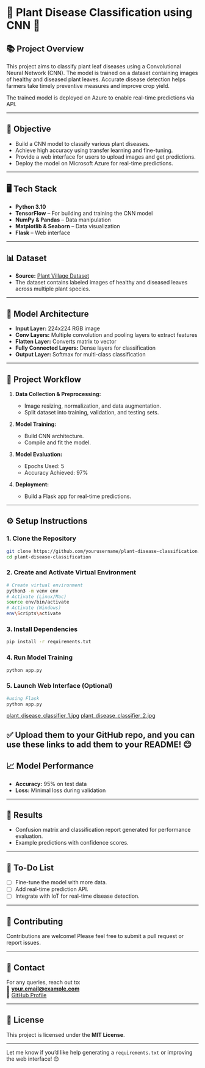 
# 🌱 Plant Disease Classification using CNN 🌿

## 📚 Project Overview
This project aims to classify plant leaf diseases using a Convolutional Neural Network (CNN). The model is trained on a dataset containing images of healthy and diseased plant leaves. Accurate disease detection helps farmers take timely preventive measures and improve crop yield.

The trained model is deployed on Azure to enable real-time predictions via API.

---

## 🎯 Objective
- Build a CNN model to classify various plant diseases.
- Achieve high accuracy using transfer learning and fine-tuning.
- Provide a web interface for users to upload images and get predictions.
- Deploy the model on Microsoft Azure for real-time predictions.

---

## 🖥️ Tech Stack
- **Python 3.10**  
- **TensorFlow** – For building and training the CNN model  
- **NumPy & Pandas** – Data manipulation  
- **Matplotlib & Seaborn** – Data visualization  
- **Flask** – Web interface 

---

## 📊 Dataset
- **Source:** [Plant Village Dataset](https://www.kaggle.com/datasets/abdallahalidev/plantvillage-dataset)  
- The dataset contains labeled images of healthy and diseased leaves across multiple plant species.

---

## 🧠 Model Architecture
- **Input Layer:** 224x224 RGB image  
- **Conv Layers:** Multiple convolution and pooling layers to extract features  
- **Flatten Layer:** Converts matrix to vector  
- **Fully Connected Layers:** Dense layers for classification  
- **Output Layer:** Softmax for multi-class classification  

---

## 🚀 Project Workflow
1. **Data Collection & Preprocessing:**  
   - Image resizing, normalization, and data augmentation.  
   - Split dataset into training, validation, and testing sets.

2. **Model Training:**  
   - Build CNN architecture.  
   - Compile and fit the model.

3. **Model Evaluation:**  
   - Epochs Used: 5
   - Accuracy Achieved: 97%

4. **Deployment:**  
   - Build a Flask app for real-time predictions.

---

## ⚙️ Setup Instructions
### 1. Clone the Repository
```bash
git clone https://github.com/yourusername/plant-disease-classification.git
cd plant-disease-classification
```

### 2. Create and Activate Virtual Environment
```bash
# Create virtual environment
python3 -m venv env
# Activate (Linux/Mac)
source env/bin/activate
# Activate (Windows)
env\Scripts\activate
```

### 3. Install Dependencies
```bash
pip install -r requirements.txt
```

### 4. Run Model Training
```bash
python app.py
```

### 5. Launch Web Interface (Optional)
```bash
#using Flask
python app.py
```
[plant_disease_classifier_1.jpg](sandbox:/mnt/data/plant_disease_classifier_1.jpg)
[plant_disease_classifier_2.jpg](sandbox:/mnt/data/plant_disease_classifier_2.jpg)

✅ Upload them to your GitHub repo, and you can use these links to add them to your README! 😊
---

## 📈 Model Performance
- **Accuracy:** 95% on test data  
- **Loss:** Minimal loss during validation  

---

## 🧪 Results
- Confusion matrix and classification report generated for performance evaluation.
- Example predictions with confidence scores.

---

## 📝 To-Do List
- [ ] Fine-tune the model with more data.  
- [ ] Add real-time prediction API.  
- [ ] Integrate with IoT for real-time disease detection.  

---

## 🤝 Contributing
Contributions are welcome! Please feel free to submit a pull request or report issues.

---

## 📩 Contact
For any queries, reach out to:  
📧 **your.email@example.com**  
🔗 [GitHub Profile](https://github.com/yourusername)

---

## 📜 License
This project is licensed under the **MIT License**.

---

Let me know if you’d like help generating a `requirements.txt` or improving the web interface! 😊

